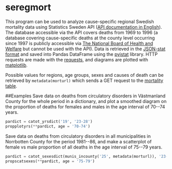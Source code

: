 # seregmort
This program can be used to analyze cause-specific regional Swedish mortality data using Statistics Sweden API ([API documentation in English](http://www.scb.se/Grupp/OmSCB/API/API-description.pdf)). The database accessible via the API covers deaths from 1969 to 1996 (a database covering cause-specific deaths at the county level occurring since 1997 is publicly accessible via [The National Board of Health and Welfare](http://www.socialstyrelsen.se/statistik/statistikdatabas/dodsorsaker) but cannot be used with the API). Data is retrieved in the [JSON-stat format](http://json-stat.org/) and saved into Pandas DataFrame using the [pyjstat](https://github.com/predicador37/pyjstat) library. HTTP requests are made with the [requests](https://github.com/kennethreitz/requests/), and diagrams are plotted with [matplotlib](https://github.com/matplotlib/matplotlib). 

Possible values for regions, age groups, sexes and causes of death can be retrieved by `metadata(morturl)` which sends a GET request to the [mortality table](http://api.scb.se/OV0104/v1/doris/sv/ssd/START/HS/HS0301/DodaOrsak).

##Examples
Save data on deaths from circulatory disorders in Västmanland County for the whole period in a dictionary, and plot a smoothed diagram on the proportion of deaths for females and males in the age interval of 70--74 years.

```python
pardict = catot_yrsdict('19', '23-28')
propplotyrs(**pardict, age = '70-74')
```
Save data on deaths from circulatory disorders in all municipalities in Norrbotten County for the period 1981--86, and make a scatterplot of female vs male proportion of all deaths in the age interval of 75--79 years.

```python
pardict = catot_sexesdict(munis_incounty('25', metadata(morturl)), '23-28', 1981, 1986)
propscatsexes(**pardict, age = '75-79')
```
